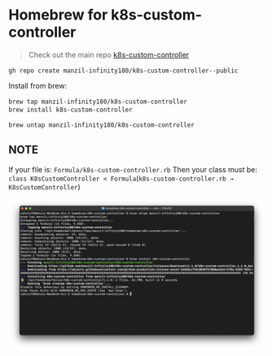 # Homebrew for k8s-custom-controller
> Check out the main repo [k8s-custom-controller](https://github.com/manzil-infinity180/k8s-custom-controller)

```
gh repo create manzil-infinity180/k8s-custom-controller--public
```

Install from brew:
```
brew tap manzil-infinity180/k8s-custom-controller
brew install k8s-custom-controller
```

```
brew untap manzil-infinity180/k8s-custom-controller
```

## NOTE 
If your file is: `Formula/k8s-custom-controller.rb` Then your class must be: `class K8sCustomController < Formula`(`k8s-custom-controller.rb → K8sCustomController`)

![img.png](img.png)
